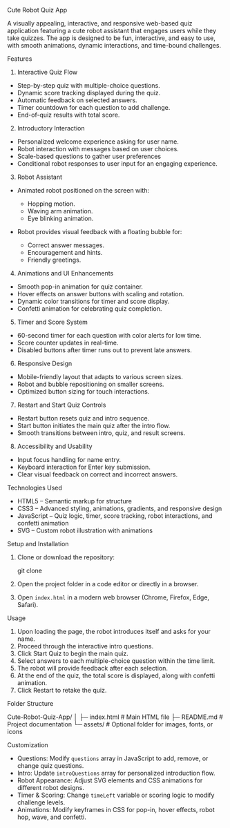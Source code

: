  Cute Robot Quiz App

A visually appealing, interactive, and responsive web-based quiz application featuring a cute robot assistant that engages users while they take quizzes. The app is designed to be fun, interactive, and easy to use, with smooth animations, dynamic interactions, and time-bound challenges.

 Features

1. Interactive Quiz Flow

* Step-by-step quiz with multiple-choice questions.
* Dynamic score tracking displayed during the quiz.
* Automatic feedback on selected answers.
* Timer countdown for each question to add challenge.
* End-of-quiz results with total score.

2. Introductory Interaction

* Personalized welcome experience asking for user name.
* Robot interaction with messages based on user choices.
* Scale-based questions to gather user preferences
* Conditional robot responses to user input for an engaging experience.

 3. Robot Assistant

* Animated robot positioned on the screen with:

  * Hopping motion.
  * Waving arm animation.
  * Eye blinking animation.
* Robot provides visual feedback with a floating bubble for:

  * Correct answer messages.
  * Encouragement and hints.
  * Friendly greetings.

4. Animations and UI Enhancements

* Smooth pop-in animation for quiz container.
* Hover effects on answer buttons with scaling and rotation.
* Dynamic color transitions for timer and score display.
* Confetti animation for celebrating quiz completion.

5. Timer and Score System

* 60-second timer for each question with color alerts for low time.
* Score counter updates in real-time.
* Disabled buttons after timer runs out to prevent late answers.

6. Responsive Design

* Mobile-friendly layout that adapts to various screen sizes.
* Robot and bubble repositioning on smaller screens.
* Optimized button sizing for touch interactions.

7. Restart and Start Quiz Controls

* Restart button resets quiz and intro sequence.
* Start button initiates the main quiz after the intro flow.
* Smooth transitions between intro, quiz, and result screens.

8. Accessibility and Usability

* Input focus handling for name entry.
* Keyboard interaction for Enter key submission.
* Clear visual feedback on correct and incorrect answers.

Technologies Used

* HTML5 – Semantic markup for structure
* CSS3 – Advanced styling, animations, gradients, and responsive design
* JavaScript – Quiz logic, timer, score tracking, robot interactions, and confetti animation
* SVG – Custom robot illustration with animations

 Setup and Installation

1. Clone or download the repository:

   git clone 
2. Open the project folder in a code editor or directly in a browser.
3. Open `index.html` in a modern web browser (Chrome, Firefox, Edge, Safari).

 Usage

1. Upon loading the page, the robot introduces itself and asks for your name.
2. Proceed through the interactive intro questions.
3. Click Start Quiz to begin the main quiz.
4. Select answers to each multiple-choice question within the time limit.
5. The robot will provide feedback after each selection.
6. At the end of the quiz, the total score is displayed, along with confetti animation.
7. Click Restart to retake the quiz.

Folder Structure


Cute-Robot-Quiz-App/
│
├─ index.html       # Main HTML file
├─ README.md        # Project documentation
└─ assets/          # Optional folder for images, fonts, or icons



 Customization

* Questions: Modify `questions` array in JavaScript to add, remove, or change quiz questions.
* Intro: Update `introQuestions` array for personalized introduction flow.
* Robot Appearance: Adjust SVG elements and CSS animations for different robot designs.
* Timer & Scoring: Change `timeLeft` variable or scoring logic to modify challenge levels.
* Animations: Modify keyframes in CSS for pop-in, hover effects, robot hop, wave, and confetti.

